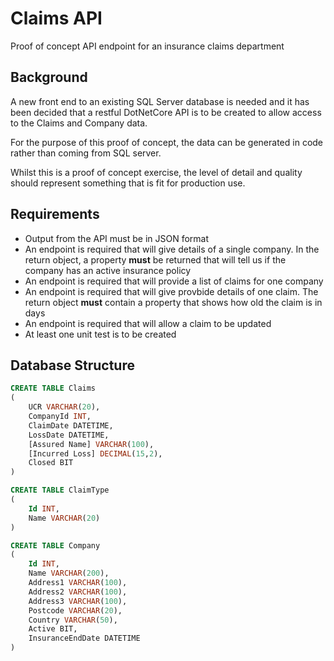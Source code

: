 # Claims API
Proof of concept API endpoint for an insurance claims department

## Background
A new front end to an existing SQL Server database is needed and it has been decided that a restful DotNetCore API is to be created to allow access to the Claims and Company data.

For the purpose of this proof of concept, the data can be generated in code rather than coming from SQL server.

Whilst this is a proof of concept exercise, the level of detail and quality should represent something that is fit for production use.

## Requirements
+ Output from the API must be in JSON format
+ An endpoint is required that will give details of a single company. In the return object, a property **must** be returned that will tell us if the company has an active insurance policy
+ An endpoint is required that will provide a list of claims for one company
+ An endpoint is required that will give provbide details of one claim. The return object **must** contain a property that shows how old the claim is in days
+ An endpoint is required that will allow a claim to be updated
+ At least one unit test is to be created


## Database Structure
```SQL
CREATE TABLE Claims
(
	UCR VARCHAR(20),
	CompanyId INT,
	ClaimDate DATETIME,
	LossDate DATETIME,
	[Assured Name] VARCHAR(100),
	[Incurred Loss] DECIMAL(15,2),
	Closed BIT
)

CREATE TABLE ClaimType
(
	Id INT,
	Name VARCHAR(20)
)

CREATE TABLE Company
(
	Id INT,
	Name VARCHAR(200),
	Address1 VARCHAR(100),
	Address2 VARCHAR(100),
	Address3 VARCHAR(100),
	Postcode VARCHAR(20),
	Country VARCHAR(50),
	Active BIT,
	InsuranceEndDate DATETIME
)
```